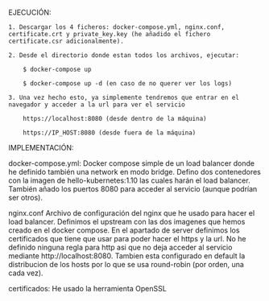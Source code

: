 
EJECUCIÓN:

    1. Descargar los 4 ficheros: docker-compose.yml, nginx.conf, certificate.crt y private_key.key (he añadido el fichero certificate.csr adicionalmente).
    
    2. Desde el directorio donde estan todos los archivos, ejecutar:
    
        $ docker-compose up
        
        $ docker-compose up -d (en caso de no querer ver los logs)
        
    3. Una vez hecho esto, ya simplemente tendremos que entrar en el navegador y acceder a la url para ver el servicio
    
        https://localhost:8080 (desde dentro de la máquina)
        
        https://IP_HOST:8080 (desde fuera de la máquina)

IMPLEMENTACIÓN:

docker-compose.yml:
    Docker compose simple de un load balancer donde he definido también una network en modo bridge. Defino dos contenedores con la imagen de hello-kubernetes:1.10 las cuales harán el load balancer. También añado los puertos 8080 para acceder al servicio (aunque podrían ser otros).

nginx.conf
    Archivo de configuración del nginx que he usado para hacer el load balancer. Definimos el upstream con las dos imagenes que hemos creado en el docker compose. En el apartado de server definimos los certificados que tiene que usar para poder hacer el https y la url. 
    No he definido ninguna regla para http asi que no deja acceder al servicio mediante http://localhost:8080. Tambien esta configurado en default la distribucion de los hosts por lo que se usa round-robin (por orden, una cada vez).

certificados:
    He usado la herramienta OpenSSL

